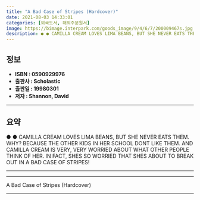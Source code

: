 ```yaml
---
title: "A Bad Case of Stripes (Hardcover)"
date: 2021-08-03 14:33:01
categories: [외국도서, 해외주문원서]
image: https://bimage.interpark.com/goods_image/9/4/6/7/200009467s.jpg
description: ● ● CAMILLA CREAM LOVES LIMA BEANS, BUT SHE NEVER EATS THEM. WHY? BECAUSE THE OTHER KIDS IN HER SCHOOL DONT LIKE THEM. AND CAMILLA CREAM IS VERY, VERY WORRIED
---
```


## **정보**

- **ISBN : 0590929976**
- **출판사 : Scholastic**
- **출판일 : 19980301**
- **저자 : Shannon, David**

------



## **요약**

●  ●  CAMILLA CREAM LOVES LIMA BEANS, BUT SHE NEVER EATS THEM. WHY? BECAUSE THE OTHER KIDS IN HER SCHOOL DONT LIKE THEM. AND CAMILLA CREAM IS VERY, VERY WORRIED ABOUT WHAT OTHER PEOPLE THINK OF HER. IN FACT, SHES SO WORRIED THAT SHES ABOUT TO BREAK OUT IN A BAD CASE OF STRIPES!

------



------


A Bad Case of Stripes (Hardcover) 

------


